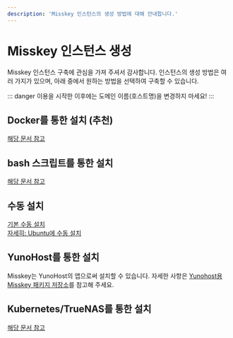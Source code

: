 ```yaml
---
description: 'Misskey 인스턴스의 생성 방법에 대해 안내합니다.'
---
```


# Misskey 인스턴스 생성
Misskey 인스턴스 구축에 관심을 가져 주셔서 감사합니다. 인스턴스의 생성 방법은 여러 가지가 있으며, 아래 중에서 원하는 방법을 선택하여 구축할 수 있습니다.

::: danger
이용을 시작한 이후에는 도메인 이름(호스트명)을 변경하지 마세요!
:::

## Docker를 통한 설치 (추천)
[해당 문서 참고](./install/docker.md)

## bash 스크립트를 통한 설치
[해당 문서 참고](./install/bash.md)

## 수동 설치
[기본 수동 설치](./install/manual.md)\
[자세히: Ubuntu에 수동 설치](./install/ubuntu-manual.md)

## YunoHost를 통한 설치
Misskey는 YunoHost의 앱으로써 설치할 수 있습니다. 자세한 사항은 [Yunohost용 Misskey 패키지 저장소](https://github.com/YunoHost-Apps/misskey_ynh)를 참고해 주세요.

## Kubernetes/TrueNAS를 통한 설치
[해당 문서 참고](./install/kubernetes.md)
